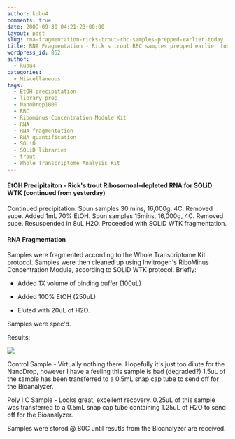 ```yaml
---
author: kubu4
comments: true
date: 2009-09-30 04:21:23+00:00
layout: post
slug: rna-fragmentation-ricks-trout-rbc-samples-prepped-earlier-today
title: RNA Fragmentation - Rick's trout RBC samples prepped earlier today
wordpress_id: 852
author:
  - kubu4
categories:
  - Miscellaneous
tags:
  - EtOH precipitation
  - library prep
  - NanoDrop1000
  - RBC
  - Ribominus Concentration Module Kit
  - RNA
  - RNA fragmentation
  - RNA quantification
  - SOLiD
  - SOLiD libraries
  - trout
  - Whole Transcriptome Analysis Kit
---
```


#### EtOH Precipitaiton - Rick's trout Ribosomoal-depleted RNA for SOLiD WTK (continued from yesterday)



Continued precipitation. Spun samples 30 mins, 16,000g, 4C. Removed supe. Added 1mL 70% EtOH. Spun samples 15mins, 16,000g, 4C. Removed supe. Resuspended in 8uL H2O. Proceeded with SOLiD WTK fragmentation.





#### RNA Fragmentation



Samples were fragmented according to the Whole Transcriptome Kit protocol. Samples were then cleaned up using Invitrogen's RiboMinus Concentration Module, according to SOLiD WTK protocol. Briefly:




    
  * Added 1X volume of binding buffer (100uL)

    
  * Added 100% EtOH (250uL)

    
  * Eluted with 20uL of H2O.



Samples were spec'd.

Results:

![](https://eagle.fish.washington.edu/Arabidopsis/RNA%20Spec%20Readings/20090929%20trou%20rbc%20ribo%20frag%20RNA%20SJW.jpg)

Control Sample - Virtually nothing there. Hopefully it's just too dilute for the NanoDrop, however I have a feeling this sample is bad (degraded?) 1.5uL of the sample has been transferred to a 0.5mL snap cap tube to send off for the Bioanalyzer.

Poly I:C Sample - Looks great, excellent recovery. 0.25uL of this sample was transferred to a 0.5mL snap cap tube containing 1.25uL of H2O to send off for the Bioanalyzer.

Samples were stored @ 80C until resutls from the Bioanalyzer are received.

